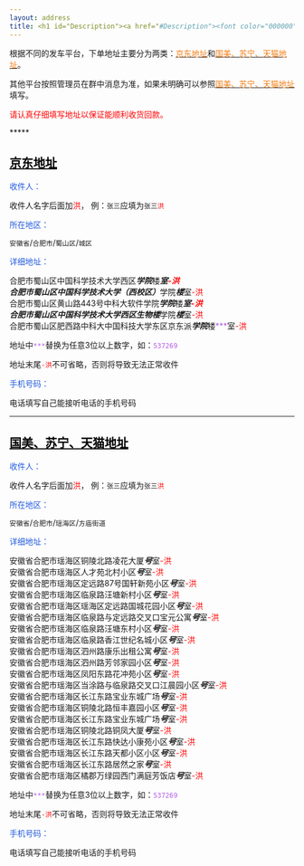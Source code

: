 ```yaml
---
layout: address
title: <h1 id="Description"><a href="#Description"><font color="000000">说明</font></a></h1>
---
```


根据不同的发车平台，下单地址主要分为两类：[<font color="f57d12">京东地址</font>](#JD-Address)和[<font color="f57d12">国美、苏宁、天猫地址</font>](#Gome-Address)。   
    
其他平台按照管理员在群中消息为准，如果未明确可以参照[<font color="f57d12">国美、苏宁、天猫地址</font>](#Gome-Address)填写。   
   
<p><p><font color="#FF0000">请认真仔细填写地址以保证能顺利收货回款。</font></p></p>
*****
<h2 id="JD-Address"><a href="#JD-Address"><font color="000000">京东地址</font></a></h2>
<p><font color="215adc">收件人：</font></p>
收件人名字后面加<font color="#FF0000">洪</font>， 例：<code>张三</code>应填为<code>张三<font color="#FF0000">洪</font></code>
<p><font color="215adc">所在地区：</font></p>

<code>安徽省</code>/<code>合肥市</code>/<code>蜀山区</code>/<code>城区</code>   

<p><font color="215adc">详细地址：</font></p>

合肥市蜀山区中国科学技术大学西区<font color="b45ee5">***</font>学院<font color="b45ee5">***</font>楼<font color="b45ee5">***</font>室<font color="#FF0000">-洪</font>   
合肥市蜀山区中国科学技术大学（西校区）<font color="b45ee5">***</font>学院<font color="b45ee5">***</font>楼<font color="b45ee5">***</font>室<font color="#FF0000">-洪</font>   
合肥市蜀山区黄山路443号中科大软件学院<font color="b45ee5">***</font>学院<font color="b45ee5">***</font>楼<font color="b45ee5">***</font>室<font color="#FF0000">-洪</font>   
合肥市蜀山区中国科学技术大学西区生物楼<font color="b45ee5">***</font>学院<font color="b45ee5">***</font>楼<font color="b45ee5">***</font>室<font color="#FF0000">-洪</font>   
合肥市蜀山区肥西路中科大中国科技大学东区京东派<font color="b45ee5">***</font>学院<font color="b45ee5">***</font>楼<font color="b45ee5">***</font>室<font color="#FF0000">-洪</font>   

地址中<code><font color="b45ee5">***</font></code>替换为任意3位以上数字，如：<code><font color="b45ee5">537269</font></code>   

地址末尾<code><font color="#FF0000">-洪</font></code>不可省略，否则将导致无法正常收件   



<p><font color="215adc">手机号码：</font></p>   
电话填写自己能接听电话的手机号码    
 
*****    

<h2 id="Gome-Address"><a href="#Gome-Address"><font color="000000">国美、苏宁、天猫地址</font></a></h2>

<p><font color="215adc">收件人：</font></p>
收件人名字后面加<font color="#FF0000">洪</font>， 例：<code>张三</code>应填为<code>张三<font color="#FF0000">洪</font></code>
<p><font color="215adc">所在地区：</font></p>

<code>安徽省</code>/<code>合肥市</code>/<code>瑶海区</code>/<code>方庙街道</code>
<p><font color="215adc">详细地址：</font></p>

安徽省合肥市瑶海区铜陵北路凌花大厦<font color="b45ee5">***</font>号<font color="b45ee5">***</font>室<font color="#FF0000">-洪</font>   
安徽省合肥市瑶海区人才苑北村小区<font color="b45ee5">***</font>号<font color="b45ee5">***</font>室<font color="#FF0000">-洪</font>   
安徽省合肥市瑶海区定远路87号国轩新苑小区<font color="b45ee5">***</font>号<font color="b45ee5">***</font>室<font color="#FF0000">-洪</font>   
安徽省合肥市瑶海区临泉路汪塘新村小区<font color="b45ee5">***</font>号<font color="b45ee5">***</font>室<font color="#FF0000">-洪</font>   
安徽省合肥市瑶海区瑶海区定远路国城花园小区<font color="b45ee5">***</font>号<font color="b45ee5">***</font>室<font color="#FF0000">-洪</font>   
安徽省合肥市瑶海区临泉路与定远路交叉口宝元公寓<font color="b45ee5">***</font>号<font color="b45ee5">***</font>室<font color="#FF0000">-洪</font>   
安徽省合肥市瑶海区临泉路汪塘东村小区<font color="b45ee5">***</font>号<font color="b45ee5">***</font>室<font color="#FF0000">-洪</font>   
安徽省合肥市瑶海区临泉路香江世纪名城小区<font color="b45ee5">***</font>号<font color="b45ee5">***</font>室<font color="#FF0000">-洪</font>   
安徽省合肥市瑶海区泗州路康乐出租公寓<font color="b45ee5">***</font>号<font color="b45ee5">***</font>室<font color="#FF0000">-洪</font>   
安徽省合肥市瑶海区泗州路芳邻家园小区<font color="b45ee5">***</font>号<font color="b45ee5">***</font>室<font color="#FF0000">-洪</font>   
安徽省合肥市瑶海区凤阳东路花冲苑小区<font color="b45ee5">***</font>号<font color="b45ee5">***</font>室<font color="#FF0000">-洪</font>   
安徽省合肥市瑶海区当涂路与临泉路交叉口江晨园小区<font color="b45ee5">***</font>号<font color="b45ee5">***</font>室<font color="#FF0000">-洪</font>   
安徽省合肥市瑶海区长江东路宝业东城广场<font color="b45ee5">***</font>号<font color="b45ee5">***</font>室<font color="#FF0000">-洪</font>   
安徽省合肥市瑶海区铜陵北路恒丰嘉园小区<font color="b45ee5">***</font>号<font color="b45ee5">***</font>室<font color="#FF0000">-洪</font>   
安徽省合肥市瑶海区长江东路宝业东城广场<font color="b45ee5">***</font>号<font color="b45ee5">***</font>室<font color="#FF0000">-洪</font>   
安徽省合肥市瑶海区铜陵北路铜凤大厦<font color="b45ee5">***</font>号<font color="b45ee5">***</font>室<font color="#FF0000">-洪</font>   
安徽省合肥市瑶海区长江东路快达小康苑小区<font color="b45ee5">***</font>号<font color="b45ee5">***</font>室<font color="#FF0000">-洪</font>   
安徽省合肥市瑶海区长江东路天都小区小区<font color="b45ee5">***</font>号<font color="b45ee5">***</font>室<font color="#FF0000">-洪</font>   
安徽省合肥市瑶海区长江东路居然之家<font color="b45ee5">***</font>号<font color="b45ee5">***</font>室<font color="#FF0000">-洪</font>   
安徽省合肥市瑶海区橘郡万绿园西门满庭芳饭店<font color="b45ee5">***</font>号<font color="b45ee5">***</font>室<font color="#FF0000">-洪</font>   

地址中<code><font color="b45ee5">***</font></code>替换为任意3位以上数字，如：<code><font color="b45ee5">537269</font></code>   
   
   
地址末尾<code><font color="#FF0000">-洪</font></code>不可省略，否则将导致无法正常收件

<p><font color="215adc">手机号码：</font></p>   
电话填写自己能接听电话的手机号码
